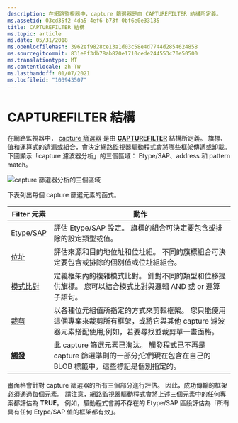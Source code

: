 ```yaml
---
description: 在網路監視器中，capture 篩選器是由 CAPTUREFILTER 結構所定義。
ms.assetid: 03cd35f2-4da5-4ef6-b73f-0bf6e0e33135
title: CAPTUREFILTER 結構
ms.topic: article
ms.date: 05/31/2018
ms.openlocfilehash: 3962ef9828ce13a1d03c58e4d7744d2854624858
ms.sourcegitcommit: 831e8f3db78ab820e1710cede244553c70e50500
ms.translationtype: MT
ms.contentlocale: zh-TW
ms.lasthandoff: 01/07/2021
ms.locfileid: "103943507"
---
```

# <a name="the-capturefilter-structure"></a>CAPTUREFILTER 結構

在網路監視器中， [capture 篩選器](capture-filters.md) 是由 [**CAPTUREFILTER**](capturefilter.md) 結構所定義。 旗標、值和運算式的遺漏或組合，會決定網路監視器驅動程式會將哪些框架傳遞或卸載。 下圖顯示「capture 濾波器分析」的三個區域： Etype/SAP、address 和 pattern match。

![capture 篩選器分析的三個區域](images/capfilter.png)

下表列出每個 capture 篩選元素的函式。



| Filter 元素                                       | 動作                                                                                                                                                                                                       |
|------------------------------------------------------|--------------------------------------------------------------------------------------------------------------------------------------------------------------------------------------------------------------|
| [Etype/SAP](writing-etypesap-filter-portion.md)     | 評估 Etype/SAP 設定。 旗標的組合可決定要包含或排除的設定類型或值。                                                                                    |
| [位址](writing-addresstable-filter-portion.md)   | 評估來源和目的地位址和位址組。 不同的旗標組合可決定要包含或排除的個別值或位址組組合。                   |
| [模式比對](writing-the-patternmatch-filter.md) | 定義框架內的複雜模式比對。 針對不同的類型和位移提供旗標。 您可以結合模式比對與邏輯 AND 或 or 運算子語句。                              |
| [裁剪](clipping-a-frame.md)                     | 以各種位元組值所指定的方式來剪輯框架。 您只能使用這個專案來裁剪所有框架，或將它與其他 capture 濾波器元素搭配使用;例如，若要尋找並裁剪單一畫面格。 |
| [**觸發**](trigger.md)                           | 此 capture 篩選元素已淘汰。 觸發程式已不再是 capture 篩選準則的一部分;它們現在包含在自己的 BLOB 標籤中，這些標記是個別指定的。                                     |



 

畫面格會針對 capture 篩選器的所有三個部分進行評估。 因此，成功傳輸的框架必須通過每個元素。 請注意，網路監視器驅動程式會將上述三個元素中的任何專案都評估為 **TRUE**。 例如，驅動程式會將不存在的 Etype/SAP 區段評估為「所有具有任何 Etype/SAP 值的框架都有效」。

 

 



